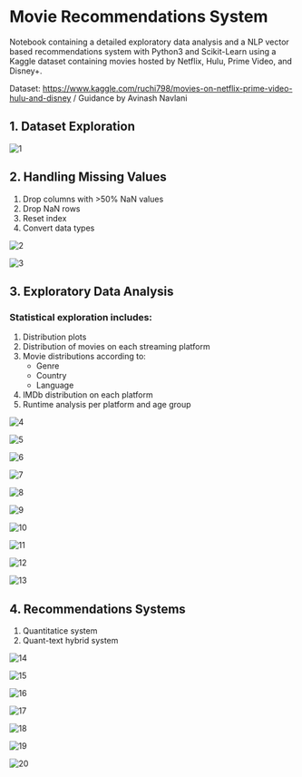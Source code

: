 # Movie Recommendations System

Notebook containing a detailed exploratory data analysis and a NLP vector based recommendations system with Python3 and Scikit-Learn using a Kaggle dataset containing movies hosted by Netflix, Hulu, Prime Video, and Disney+.

Dataset: https://www.kaggle.com/ruchi798/movies-on-netflix-prime-video-hulu-and-disney / Guidance by Avinash Navlani

## 1. Dataset Exploration

![1](https://user-images.githubusercontent.com/62403518/103226745-13d4c800-492d-11eb-9cd3-1589d7b69c4a.png)


## 2. Handling Missing Values

1. Drop columns with >50% NaN values
2. Drop NaN rows
3. Reset index
4. Convert data types

![2](https://user-images.githubusercontent.com/62403518/103226733-11726e00-492d-11eb-84c9-c7dad42a99f6.png)

![3](https://user-images.githubusercontent.com/62403518/103226730-11726e00-492d-11eb-8ffd-92b9e68e059c.png)


## 3. Exploratory Data Analysis

### **Statistical exploration includes:**

1. Distribution plots
2. Distribution of movies on each streaming platform
3. Movie distributions according to:
    * Genre
    * Country
    * Language
4. IMDb distribution on each platform
5. Runtime analysis per platform and age group

![4](https://user-images.githubusercontent.com/62403518/103226729-10d9d780-492d-11eb-991b-7ed626a0cae1.png)

![5](https://user-images.githubusercontent.com/62403518/103226728-10d9d780-492d-11eb-8a6e-fbc3910e9c90.png)

![6](https://user-images.githubusercontent.com/62403518/103226727-10414100-492d-11eb-8569-547431b69769.png)

![7](https://user-images.githubusercontent.com/62403518/103226712-0d465080-492d-11eb-90d9-c313ce0e2c8a.png)

![8](https://user-images.githubusercontent.com/62403518/103226716-0e777d80-492d-11eb-8f2e-e6ab9bc17a3e.png)

![9](https://user-images.githubusercontent.com/62403518/103226719-0f101400-492d-11eb-94f7-1fe877583e8a.png)

![10](https://user-images.githubusercontent.com/62403518/103226721-0fa8aa80-492d-11eb-9039-aa708197c0ba.png)

![11](https://user-images.githubusercontent.com/62403518/103226723-10414100-492d-11eb-8b25-1c2b41c84454.png)

![12](https://user-images.githubusercontent.com/62403518/103226747-13d4c800-492d-11eb-8de3-9e62406827f8.png)

![13](https://user-images.githubusercontent.com/62403518/103226744-133c3180-492d-11eb-846f-e248dd1d5073.png)


## 4. Recommendations Systems

1. Quantitatice system
2. Quant-text hybrid system

![14](https://user-images.githubusercontent.com/62403518/103227330-6498f080-492e-11eb-9262-029cf6c9154b.png)

![15](https://user-images.githubusercontent.com/62403518/103226735-120b0480-492d-11eb-9f25-da3dcd1ad903.png)

![16](https://user-images.githubusercontent.com/62403518/103226737-120b0480-492d-11eb-8b6b-8b2c453fc025.png)

![17](https://user-images.githubusercontent.com/62403518/103227388-8c885400-492e-11eb-9516-d7a67f02920f.png)

![18](https://user-images.githubusercontent.com/62403518/103226739-12a39b00-492d-11eb-830e-5309c89fa64c.png)

![19](https://user-images.githubusercontent.com/62403518/103226740-133c3180-492d-11eb-8403-b2e290e1772a.png)

![20](https://user-images.githubusercontent.com/62403518/103226742-133c3180-492d-11eb-8aef-9d114c9d8e6b.png)
